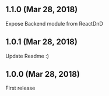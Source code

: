 ## 1.1.0 (Mar 28, 2018)

Expose Backend module from ReactDnD

## 1.0.1 (Mar 28, 2018)

Update Readme :)

## 1.0.0 (Mar 28, 2018)

First release
